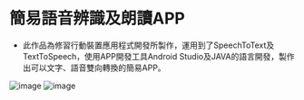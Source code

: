 # 簡易語音辨識及朗讀APP

* 此作品為修習行動裝置應用程式開發所製作，運用到了SpeechToText及TextToSpeech，使用APP開發工具Android Studio及JAVA的語言開發，製作出可以文字、語音雙向轉換的簡易APP。

![image](https://github.com/alicejimmy/college-portfolio/blob/main/%E7%B0%A1%E6%98%93%E8%AA%9E%E9%9F%B3%E8%BE%A8%E8%AD%98%E5%8F%8A%E6%9C%97%E8%AE%80%20APP/%E8%AA%9E%E9%9F%B3%E8%BE%A8%E8%AD%98app1.png?raw=true)
![image](https://github.com/alicejimmy/college-portfolio/blob/main/%E7%B0%A1%E6%98%93%E8%AA%9E%E9%9F%B3%E8%BE%A8%E8%AD%98%E5%8F%8A%E6%9C%97%E8%AE%80%20APP/%E8%AA%9E%E9%9F%B3%E8%BE%A8%E8%AD%98app2.png?raw=true)
